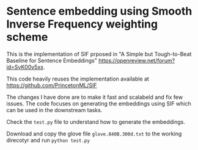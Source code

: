 # Sentence embedding using Smooth Inverse Frequency weighting scheme

This is the implementation of SIF prposed in "A Simple but Tough-to-Beat Baseline for Sentence Embeddings" https://openreview.net/forum?id=SyK00v5xx.

This code heavily reuses the implementation available at https://github.com/PrincetonML/SIF

The changes I have done are to make it fast and scalabeld and fix few issues. The code focuses on generating the embeddings using  SIF which can be used in the downstream tasks. 

Check the `test.py` file to understand how to generate the embeddings. 

Download and copy the glove file `glove.840B.300d.txt` to the working direcotyr and run `python test.py`
